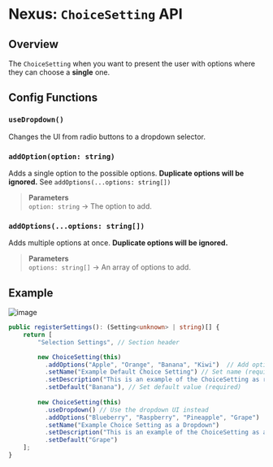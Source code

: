 # Nexus: `ChoiceSetting` API

## Overview
The `ChoiceSetting` when you want to present the user with options where they can choose a **single** one.

## Config Functions

### `useDropdown()`
Changes the UI from radio buttons to a dropdown selector.

### `addOption(option: string)`
Adds a single option to the possible options. **Duplicate options will be ignored.** See `addOptions(...options: string[])`
> **Parameters**  
> `option: string` → The option to add.


### `addOptions(...options: string[])`
Adds multiple options at once. **Duplicate options will be ignored.**
> **Parameters**  
> `options: string[]` → An array of options to add.

## Example

![image](https://github.com/aarontburn/modules-module-quickstart/assets/103211131/d515f08a-db53-4b51-b627-84be73842ab6)


``` typescript
public registerSettings(): (Setting<unknown> | string)[] {
	return [
        "Selection Settings", // Section header

        new ChoiceSetting(this)
          .addOptions("Apple", "Orange", "Banana", "Kiwi")  // Add options
          .setName("Example Default Choice Setting") // Set name (required)
          .setDescription("This is an example of the ChoiceSetting as radio buttons.")	// Set description
          .setDefault("Banana"), // Set default value (required)
        
        new ChoiceSetting(this)
          .useDropdown() // Use the dropdown UI instead
          .addOptions("Blueberry", "Raspberry", "Pineapple", "Grape")
          .setName("Example Choice Setting as a Dropdown")	
          .setDescription("This is an example of the ChoiceSetting as a dropdown!")
          .setDefault("Grape")
    ];
}
```